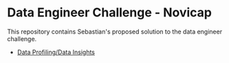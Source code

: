 # Data Engineer Challenge - Novicap

This repository contains Sebastian's proposed solution to the data engineer challenge.

* [Data Profiling/Data Insights](eda/data_profiling.ipynb)
